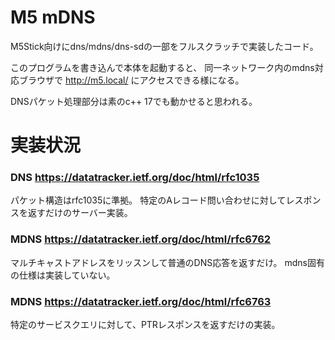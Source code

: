 # M5 mDNS
M5Stick向けにdns/mdns/dns-sdの一部をフルスクラッチで実装したコード。

このプログラムを書き込んで本体を起動すると、
同一ネットワーク内のmdns対応ブラウザで http://m5.local/ にアクセスできる様になる。

DNSパケット処理部分は素のc++ 17でも動かせると思われる。

# 実装状況
### DNS https://datatracker.ietf.org/doc/html/rfc1035
パケット構造はrfc1035に準拠。
特定のAレコード問い合わせに対してレスポンスを返すだけのサーバー実装。

### MDNS https://datatracker.ietf.org/doc/html/rfc6762
マルチキャストアドレスをリッスンして普通のDNS応答を返すだけ。
mdns固有の仕様は実装していない。

### MDNS https://datatracker.ietf.org/doc/html/rfc6763
特定のサービスクエリに対して、PTRレスポンスを返すだけの実装。
